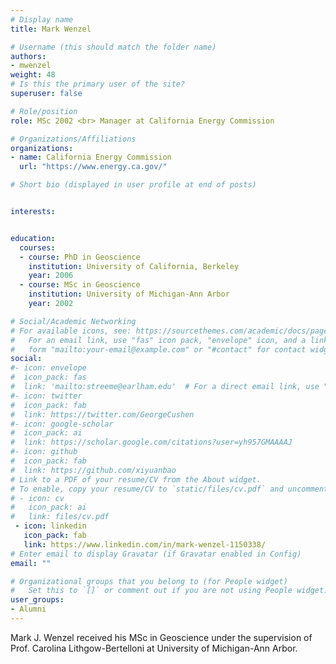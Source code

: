 ```yaml
---
# Display name
title: Mark Wenzel

# Username (this should match the folder name)
authors:
- mwenzel
weight: 48
# Is this the primary user of the site?
superuser: false

# Role/position
role: MSc 2002 <br> Manager at California Energy Commission

# Organizations/Affiliations
organizations:
- name: California Energy Commission
  url: "https://www.energy.ca.gov/"

# Short bio (displayed in user profile at end of posts)


interests:


education:
  courses:
  - course: PhD in Geoscience
    institution: University of California, Berkeley
    year: 2006
  - course: MSc in Geoscience
    institution: University of Michigan-Ann Arbor
    year: 2002

# Social/Academic Networking
# For available icons, see: https://sourcethemes.com/academic/docs/page-builder/#icons
#   For an email link, use "fas" icon pack, "envelope" icon, and a link in the
#   form "mailto:your-email@example.com" or "#contact" for contact widget.
social:
#- icon: envelope
#  icon_pack: fas
#  link: 'mailto:streeme@earlham.edu'  # For a direct email link, use "mailto:test@example.org".
#- icon: twitter
#  icon_pack: fab
#  link: https://twitter.com/GeorgeCushen
#- icon: google-scholar
#  icon_pack: ai
#  link: https://scholar.google.com/citations?user=yh957GMAAAAJ
#- icon: github
#  icon_pack: fab
#  link: https://github.com/xiyuanbao
# Link to a PDF of your resume/CV from the About widget.
# To enable, copy your resume/CV to `static/files/cv.pdf` and uncomment the lines below.
# - icon: cv
#   icon_pack: ai
#   link: files/cv.pdf
 - icon: linkedin
   icon_pack: fab
   link: https://www.linkedin.com/in/mark-wenzel-1150338/
# Enter email to display Gravatar (if Gravatar enabled in Config)
email: ""

# Organizational groups that you belong to (for People widget)
#   Set this to `[]` or comment out if you are not using People widget.
user_groups:
- Alumni
---
```


Mark J. Wenzel received his MSc in Geoscience under the supervision of Prof. Carolina Lithgow-Bertelloni at University of Michigan-Ann Arbor. 



